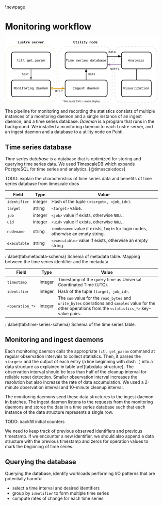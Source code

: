 \newpage

# Monitoring workflow
![](figures/lustre-monitor.drawio.svg)

The pipeline for monitoring and recording the statistics consists of multiple instances of a monitoring daemon and a single instance of an ingest daemon, and a time series database.
*Daemon* is a program that runs in the background.
We installed a monitoring daemon to each Lustre server, and an ingest daemon and a database to a utility node on Puhti.


## Time series database
*Time series database* is a database that is optimized for storing and querying time series data.
We used TimescaleDB which expands PostgreSQL for time series and analytics.
[@timescaledocs]

TODO: explain the characteristics of time series data and benefits of time series database from timescale docs

Field | Type | Value
---|-|----------
`identifier` | integer | Hash of the tuple `(<target>, <job_id>)`.
`target` | string | `<target>` value.
`job` | integer | `<job>` value if exists, otherwise `NULL`.
`uid` | integer | `<uid>` value if exists, otherwise `NULL`.
`nodename` | string | `<nodename>` value if exists, `login` for login nodes, otherwise an empty string.
`executable` | string | `<executable>` value if exists, otherwise an empty string.

: \label{tab:metadata-schema}
Schema of metadata table.
Mapping between the time series identifier and the metadata.


Field | Type | Value
---|-|----------
`timestamp` | integer | Timestamp of the query time as Universal Coordinated Time (UTC).
`identifier` | integer | Hash of the tuple `(target, job_id)`.
`<operation_*>` | integer | The `sum` value for the `read_bytes` and `write_bytes` operations and `samples` value for the other operations from the `<statistics_*>` key-value pairs.

: \label{tab:time-series-schema}
Schema of the time series table.


## Monitoring and ingest daemons
Each monitoring daemon calls the appropriate `lctl get_param` command at regular observation intervals to collect statistics.
Then, it parses the `<target>` and the output of each entry (a line beginning with dash `-`) into a data structure as explained in table \ref{tab:data-structure}.
The observation interval should be less than half of the cleanup interval for reliable reset detection.
Smaller observation interval increases the resolution but also increase the rate of data accumulation.
We used a 2-minute observation interval and 10-minute cleanup interval.


The monitoring daemons send these data structures to the ingest daemon in batches.
The ingest daemon listens to the requests from the monitoring daemons and stores the data in a time series database such that each instance of the data structure represents a single row.

TODO: backfill initial counters

We need to keep track of previous observed identifiers and previous timestamp.
If we encounter a new identifier, we should also append a data structure with the previous timestamp and zeros for operation values to mark the beginning of time series.


## Querying the database
Querying the database, identify workloads performing I/O patterns that are potentially harmful

* select a time interval and desired identifiers
* group by `identifier` to form multiple time series
* compute rates of change for each time series

